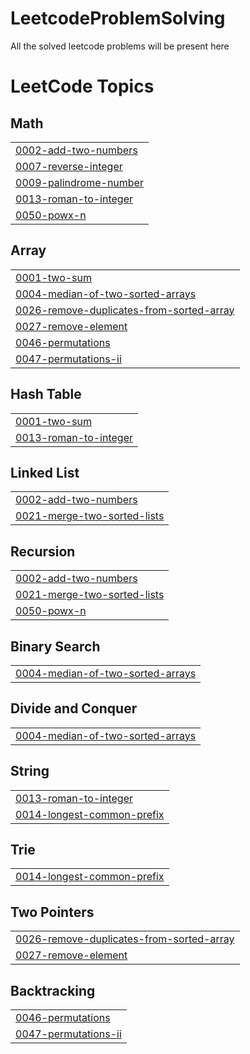# LeetcodeProblemSolving
All the solved leetcode problems will be present here

<!---LeetCode Topics Start-->
# LeetCode Topics
## Math
|  |
| ------- |
| [0002-add-two-numbers](https://github.com/JayaLakshmiPilla/LeetcodeProblemSolving/tree/master/0002-add-two-numbers) |
| [0007-reverse-integer](https://github.com/JayaLakshmiPilla/LeetcodeProblemSolving/tree/master/0007-reverse-integer) |
| [0009-palindrome-number](https://github.com/JayaLakshmiPilla/LeetcodeProblemSolving/tree/master/0009-palindrome-number) |
| [0013-roman-to-integer](https://github.com/JayaLakshmiPilla/LeetcodeProblemSolving/tree/master/0013-roman-to-integer) |
| [0050-powx-n](https://github.com/JayaLakshmiPilla/LeetcodeProblemSolving/tree/master/0050-powx-n) |
## Array
|  |
| ------- |
| [0001-two-sum](https://github.com/JayaLakshmiPilla/LeetcodeProblemSolving/tree/master/0001-two-sum) |
| [0004-median-of-two-sorted-arrays](https://github.com/JayaLakshmiPilla/LeetcodeProblemSolving/tree/master/0004-median-of-two-sorted-arrays) |
| [0026-remove-duplicates-from-sorted-array](https://github.com/JayaLakshmiPilla/LeetcodeProblemSolving/tree/master/0026-remove-duplicates-from-sorted-array) |
| [0027-remove-element](https://github.com/JayaLakshmiPilla/LeetcodeProblemSolving/tree/master/0027-remove-element) |
| [0046-permutations](https://github.com/JayaLakshmiPilla/LeetcodeProblemSolving/tree/master/0046-permutations) |
| [0047-permutations-ii](https://github.com/JayaLakshmiPilla/LeetcodeProblemSolving/tree/master/0047-permutations-ii) |
## Hash Table
|  |
| ------- |
| [0001-two-sum](https://github.com/JayaLakshmiPilla/LeetcodeProblemSolving/tree/master/0001-two-sum) |
| [0013-roman-to-integer](https://github.com/JayaLakshmiPilla/LeetcodeProblemSolving/tree/master/0013-roman-to-integer) |
## Linked List
|  |
| ------- |
| [0002-add-two-numbers](https://github.com/JayaLakshmiPilla/LeetcodeProblemSolving/tree/master/0002-add-two-numbers) |
| [0021-merge-two-sorted-lists](https://github.com/JayaLakshmiPilla/LeetcodeProblemSolving/tree/master/0021-merge-two-sorted-lists) |
## Recursion
|  |
| ------- |
| [0002-add-two-numbers](https://github.com/JayaLakshmiPilla/LeetcodeProblemSolving/tree/master/0002-add-two-numbers) |
| [0021-merge-two-sorted-lists](https://github.com/JayaLakshmiPilla/LeetcodeProblemSolving/tree/master/0021-merge-two-sorted-lists) |
| [0050-powx-n](https://github.com/JayaLakshmiPilla/LeetcodeProblemSolving/tree/master/0050-powx-n) |
## Binary Search
|  |
| ------- |
| [0004-median-of-two-sorted-arrays](https://github.com/JayaLakshmiPilla/LeetcodeProblemSolving/tree/master/0004-median-of-two-sorted-arrays) |
## Divide and Conquer
|  |
| ------- |
| [0004-median-of-two-sorted-arrays](https://github.com/JayaLakshmiPilla/LeetcodeProblemSolving/tree/master/0004-median-of-two-sorted-arrays) |
## String
|  |
| ------- |
| [0013-roman-to-integer](https://github.com/JayaLakshmiPilla/LeetcodeProblemSolving/tree/master/0013-roman-to-integer) |
| [0014-longest-common-prefix](https://github.com/JayaLakshmiPilla/LeetcodeProblemSolving/tree/master/0014-longest-common-prefix) |
## Trie
|  |
| ------- |
| [0014-longest-common-prefix](https://github.com/JayaLakshmiPilla/LeetcodeProblemSolving/tree/master/0014-longest-common-prefix) |
## Two Pointers
|  |
| ------- |
| [0026-remove-duplicates-from-sorted-array](https://github.com/JayaLakshmiPilla/LeetcodeProblemSolving/tree/master/0026-remove-duplicates-from-sorted-array) |
| [0027-remove-element](https://github.com/JayaLakshmiPilla/LeetcodeProblemSolving/tree/master/0027-remove-element) |
## Backtracking
|  |
| ------- |
| [0046-permutations](https://github.com/JayaLakshmiPilla/LeetcodeProblemSolving/tree/master/0046-permutations) |
| [0047-permutations-ii](https://github.com/JayaLakshmiPilla/LeetcodeProblemSolving/tree/master/0047-permutations-ii) |
<!---LeetCode Topics End-->